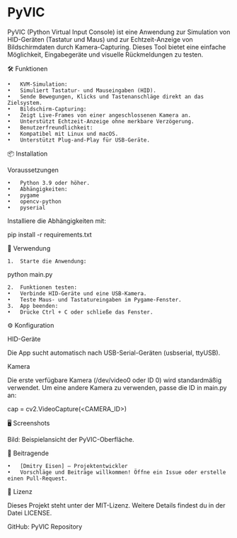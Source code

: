 # PyVIC

PyVIC (Python Virtual Input Console) ist eine Anwendung zur Simulation von HID-Geräten (Tastatur und Maus) und zur Echtzeit-Anzeige von Bildschirmdaten durch Kamera-Capturing. Dieses Tool bietet eine einfache Möglichkeit, Eingabegeräte und visuelle Rückmeldungen zu testen.

🛠️ Funktionen

	•	KVM-Simulation:
	•	Simuliert Tastatur- und Mauseingaben (HID).
	•	Sende Bewegungen, Klicks und Tastenanschläge direkt an das Zielsystem.
	•	Bildschirm-Capturing:
	•	Zeigt Live-Frames von einer angeschlossenen Kamera an.
	•	Unterstützt Echtzeit-Anzeige ohne merkbare Verzögerung.
	•	Benutzerfreundlichkeit:
	•	Kompatibel mit Linux und macOS.
	•	Unterstützt Plug-and-Play für USB-Geräte.

📦 Installation

Voraussetzungen

	•	Python 3.9 oder höher.
	•	Abhängigkeiten:
	•	pygame
	•	opencv-python
	•	pyserial

Installiere die Abhängigkeiten mit:

pip install -r requirements.txt

🚀 Verwendung

	1.	Starte die Anwendung:

python main.py


	2.	Funktionen testen:
	•	Verbinde HID-Geräte und eine USB-Kamera.
	•	Teste Maus- und Tastatureingaben im Pygame-Fenster.
	3.	App beenden:
	•	Drücke Ctrl + C oder schließe das Fenster.

⚙️ Konfiguration

HID-Geräte

Die App sucht automatisch nach USB-Serial-Geräten (usbserial, ttyUSB).

Kamera

Die erste verfügbare Kamera (/dev/video0 oder ID 0) wird standardmäßig verwendet. Um eine andere Kamera zu verwenden, passe die ID in main.py an:

cap = cv2.VideoCapture(<CAMERA_ID>)

🖥️ Screenshots

Bild: Beispielansicht der PyVIC-Oberfläche.

👥 Beitragende

	•	[Dmitry Eisen] – Projektentwickler
	•	Vorschläge und Beiträge willkommen! Öffne ein Issue oder erstelle einen Pull-Request.

📄 Lizenz

Dieses Projekt steht unter der MIT-Lizenz. Weitere Details findest du in der Datei LICENSE.

GitHub: PyVIC Repository
